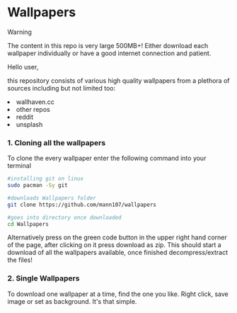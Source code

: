 # Wallpapers


 > [!WARNING]  
> The content in this repo is very large 500MB+! Either download each wallpaper individually or have a good internet connection and patient. 


Hello user,

this repository consists of various high quality wallpapers from a plethora of sources
including but not limited too:

<li>wallhaven.cc</li>
<li>other repos</li>
<li>reddit</li>
<li>unsplash</li>

<h3>1. Cloning all the wallpapers</h3>
To clone the every wallpaper enter the following command into your terminal

 ```bash
#installing git on linux
sudo pacman -Sy git

#downloads Wallpapers folder
git clone https://github.com/mann107/wallpapers

#goes into directory once downloaded
cd Wallpapers
```

Alternatively press on the green code button in the upper right hand corner of the page, after clicking on it press download as zip. This should start a download of all the wallpapers available, once finished decompress/extract the files!

<h3>2. Single Wallpapers</h3>

To download one wallpaper at a time, find the one you like. Right click, save image or set as background. It's that simple.
